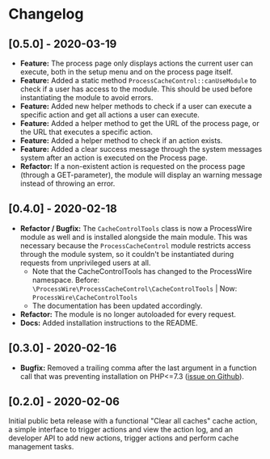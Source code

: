 # Changelog

## [0.5.0] - 2020-03-19

- **Feature:** The process page only displays actions the current user can execute, both in the setup menu and on the process page itself.
- **Feature:** Added a static method `ProcessCacheControl::canUseModule` to check if a user has access to the module. This should be used before instantiating the module to avoid errors.
- **Feature:** Added new helper methods to check if a user can execute a specific action and get all actions a user can execute.
- **Feature:** Added a helper method to get the URL of the process page, or the URL that executes a specific action.
- **Feature:** Added a helper method to check if an action exists.
- **Feature:** Added a clear success message through the system messages system after an action is executed on the Process page.
- **Refactor:** If a non-existent action is requested on the process page (through a GET-parameter), the module will display an warning message instead of throwing an error.

## [0.4.0] - 2020-02-18

- **Refactor / Bugfix:** The `CacheControlTools` class is now a ProcessWire module as well and is installed alongside the main module. This was necessary because the `ProcessCacheControl` module restricts access through the module system, so it couldn't be instantiated during requests from unprivileged users at all.
    - Note that the CacheControlTools has changed to the ProcessWire namespace. Before: `\ProcessWire\ProcessCacheControl\CacheControlTools` | Now: `ProcessWire\CacheControlTools`
    - The documentation has been updated accordingly.
- **Refactor:** The module is no longer autoloaded for every request.
- **Docs:** Added installation instructions to the README.

## [0.3.0] - 2020-02-16

- **Bugfix:** Removed a trailing comma after the last argument in a function call that was preventing installation on PHP<=7.3 ([issue on Github](https://github.com/MoritzLost/ProcessCacheControl/issues/1)).

## [0.2.0] - 2020-02-06

Initial public beta release with a functional "Clear all caches" cache action, a simple interface to trigger actions and view the action log, and an developer API to add new actions, trigger actions and perform cache management tasks.
